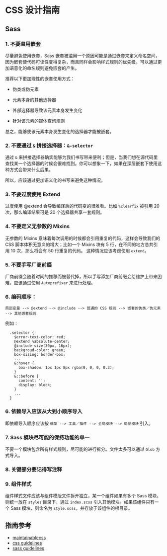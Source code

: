 # CSS 设计指南

## Sass

### 1. 不要滥用嵌套

尽量避免使用嵌套，Sass 嵌套被滥用一个原因可能是通过嵌套来定义命名空间，因为嵌套使代码可读性变得复杂，而且同样会影响样式规则的优先级。可以通过更加语意化的命名规则避免嵌套的产生。

推荐以下更加理性的嵌套使用方式：

* 伪类或伪元素

* 元素本身的其他选择器

* 外部选择器导致该元素本身发生变化

* 针对该元素的媒体查询规则

总之，能够使该元素本身发生变化的选择器才能被嵌套。

### 2. 不要通过 `&` 拼接选择器：`&-selector`

通过 `&` 来拼接选择器确实能够为我们书写带来便利；但是，当我们想在源代码里查找某一个选择器的时候会很难找到。你可以想象一下，如果在深层嵌套下使用这种方式会带来什么后果。

所以，应该通过更加语义化的书写来避免这种情况。

### 3. 不要过度使用 Extend

过度使用 @extend 会导致编译后的代码变的很难看。比如 `%clearfix` 被引用 20 次，那么编译结果可是 20 个选择器共享一套规则。

### 4. 不要定义无参数的 Mixins

无参数的 Mixins 意味着每次调用的时候都会引用重复的代码，这样会导致我们的 CSS 脚本体积无意义的增大；比如一个 Mixins 块有 5 行，在不同的地方总共引用 10 次，那么将会有 50 行重复的代码。 这种情况应该考虑使用 `extend`。

### 5. 不要手写厂商前缀

厂商前缀会随着时间的推移而被替代掉，所以手写添加厂商前缀会给维护上带来困难，应该通过使用 `Autoprefixer` 来进行处理。

### 6. 编码顺序：

`局部变量 --> @extend --> @include --> 普通的 CSS 规则 --> 嵌套的伪类／伪元素 --> 其他嵌套规则`

例如：

```
  .selector {
    $error-text-color: red;
    @extend %absolute-center;
    @include size(30px, 16px);
    backgroud-color: green;
    box-sizing: border-box;
    ...
    &:hover {
      box-shadow: 1px 1px 8px rgba(0, 0, 0, 0.3);
    }
    &::before {
      content: '';
      display: block;
    }
    ...
  }
```

### 6. 依赖导入应该从大到小顺序导入

即依赖导入顺序应该按 `框架 --> 工具／插件 --> 全局模块 --> 局部模块` 引入。

### 7. Sass 模块尽可能的保持功能的单一

不要一个模块包含所有样式规则，尽可能的进行拆分。文件太多可以通过 `Glob` 方式导入。

### 8. 关键部分要记得写注释

### 9. 组件样式

组件样式文件应该与组件模版文件拆开独立，某一个组件如果有多个 Sass 模块，则统一放在 `styles` 目录下，通过 `index.scss` 引入其他模块。如果该组件只有一个 Sass 模块，则命名为 `style.scss`，并存放于该组件的根目录。

## 指南参考

* [maintainablecss](https://maintainablecss.com/)
* [css guidelines](https://cssguidelin.es/)
* [sass guidelines](https://sass-guidelin.es/)
